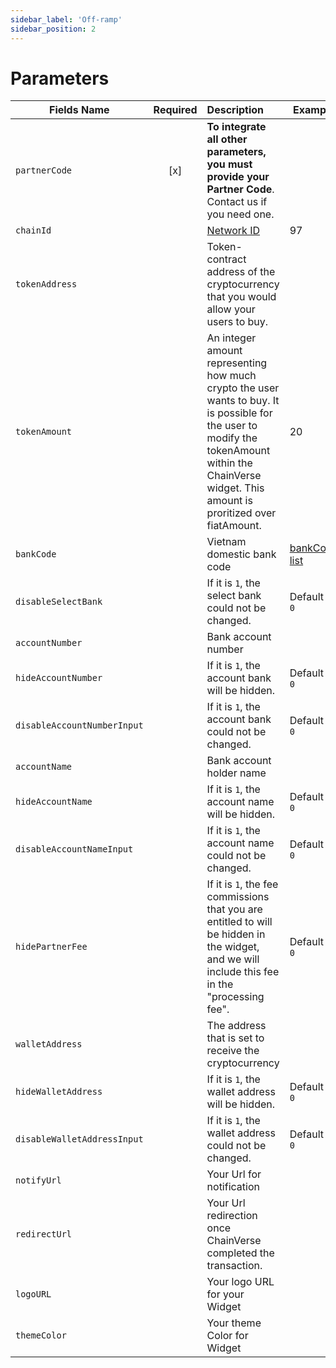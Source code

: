 ```yaml
---
sidebar_label: 'Off-ramp'
sidebar_position: 2
---
```


# Parameters
| Fields Name | Required | Description | Example |
| -------- | :-------: | :--- | ---------------------------------------- |
| `partnerCode` | [x] | **To integrate all other parameters, you must provide your Partner Code**. Contact us if you need one. | |
| `chainId` |  | [Network ID](https://chainlist.org/) | 97 |
| `tokenAddress` | | Token-contract address of the cryptocurrency that you would allow your users to buy. |  |
| `tokenAmount` |  | An integer amount representing how much crypto the user wants to buy. It is possible for the user to modify the tokenAmount within the ChainVerse widget. This amount is proritized over fiatAmount.| 20 |
| `bankCode` |  | Vietnam domestic bank code | [bankCode list](/docs/ramp/partner/query_param/bank_code) |
| `disableSelectBank` |  | If it is `1`, the select bank could not be changed.| Default is `0` |
| `accountNumber` |  | Bank account number | |
| `hideAccountNumber` |  | If it is `1`, the account bank will be hidden.| Default is `0` |
| `disableAccountNumberInput` |  | If it is `1`, the account bank could not be changed.| Default is `0` |
| `accountName` |  | Bank account holder name | |
| `hideAccountName` |  | If it is `1`, the account name will be hidden.| Default is `0` |
| `disableAccountNameInput` |  | If it is `1`, the account name could not be changed.| Default is `0` |
| `hidePartnerFee` |  | If it is `1`, the fee commissions that you are entitled to will be hidden in the widget, and we will include this fee in the "processing fee".| Default is `0` |
| `walletAddress` | | The address that is set to receive the cryptocurrency |  |
| `hideWalletAddress` |  | If it is `1`, the wallet address will be hidden.| Default is `0` |
| `disableWalletAddressInput` |  | If it is `1`, the wallet address could not be changed.| Default is `0` |
| `notifyUrl` |  | Your Url for notification |  |
| `redirectUrl` |  | Your Url redirection once ChainVerse completed the transaction. |  |
| `logoURL` | | Your logo URL for your Widget |  |
| `themeColor` | | Your theme Color for Widget |  |
